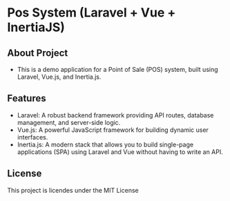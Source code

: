 # Pos System (Laravel + Vue + InertiaJS)

## About Project
- This is a demo application for a Point of Sale (POS) system, built using Laravel, Vue.js, and Inertia.js.

## Features
- Laravel: A robust backend framework providing API routes, database management, and server-side logic.
- Vue.js: A powerful JavaScript framework for building dynamic user interfaces.
- Inertia.js: A modern stack that allows you to build single-page applications (SPA) using Laravel and Vue without having to write an API.

## License
This project is licendes under the MIT License
